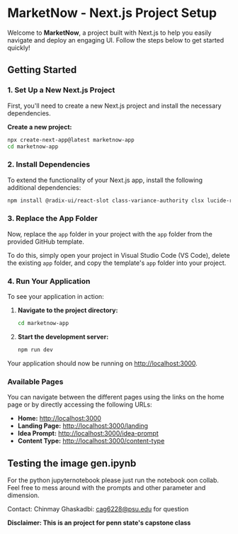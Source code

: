 # MarketNow - Next.js Project Setup

Welcome to **MarketNow**, a project built with Next.js to help you easily navigate and deploy an engaging UI. Follow the steps below to get started quickly!

## Getting Started

### 1. Set Up a New Next.js Project

First, you'll need to create a new Next.js project and install the necessary dependencies.

**Create a new project:**
```bash
npx create-next-app@latest marketnow-app
cd marketnow-app
```

### 2. Install Dependencies

To extend the functionality of your Next.js app, install the following additional dependencies:

```bash
npm install @radix-ui/react-slot class-variance-authority clsx lucide-react tailwind-merge
```

### 3. Replace the App Folder

Now, replace the `app` folder in your project with the `app` folder from the provided GitHub template.

To do this, simply open your project in Visual Studio Code (VS Code), delete the existing `app` folder, and copy the template's `app` folder into your project.

### 4. Run Your Application

To see your application in action:

1. **Navigate to the project directory:**
   ```bash
   cd marketnow-app
   ```

2. **Start the development server:**
   ```bash
   npm run dev
   ```

Your application should now be running on [http://localhost:3000](http://localhost:3000).

### Available Pages

You can navigate between the different pages using the links on the home page or by directly accessing the following URLs:

- **Home:** [http://localhost:3000](http://localhost:3000)
- **Landing Page:** [http://localhost:3000/landing](http://localhost:3000/landing)
- **Idea Prompt:** [http://localhost:3000/idea-prompt](http://localhost:3000/idea-prompt)
- **Content Type:** [http://localhost:3000/content-type](http://localhost:3000/content-type)

## Testing the image gen.ipynb 

For the python jupyternotebook please just run the notebook oon collab. Feel free to mess around with the prompts and other parameter and dimension.

Contact:
Chinmay Ghaskadbi: cag6228@psu.edu for question 

**Disclaimer: This is an project for penn state's capstone class**



